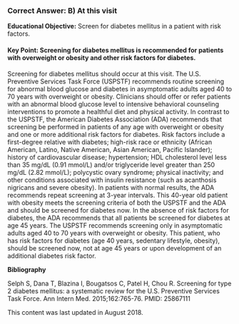 
### Correct Answer: B) At this visit 

**Educational Objective:** Screen for diabetes mellitus in a patient with risk factors.

#### **Key Point:** Screening for diabetes mellitus is recommended for patients with overweight or obesity and other risk factors for diabetes.

Screening for diabetes mellitus should occur at this visit. The U.S. Preventive Services Task Force (USPSTF) recommends routine screening for abnormal blood glucose and diabetes in asymptomatic adults aged 40 to 70 years with overweight or obesity. Clinicians should offer or refer patients with an abnormal blood glucose level to intensive behavioral counseling interventions to promote a healthful diet and physical activity. In contrast to the USPSTF, the American Diabetes Association (ADA) recommends that screening be performed in patients of any age with overweight or obesity and one or more additional risk factors for diabetes. Risk factors include a first-degree relative with diabetes; high-risk race or ethnicity (African American, Latino, Native American, Asian American, Pacific Islander); history of cardiovascular disease; hypertension; HDL cholesterol level less than 35 mg/dL (0.91 mmol/L) and/or triglyceride level greater than 250 mg/dL (2.82 mmol/L); polycystic ovary syndrome; physical inactivity; and other conditions associated with insulin resistance (such as acanthosis nigricans and severe obesity). In patients with normal results, the ADA recommends repeat screening at 3-year intervals. This 40-year old patient with obesity meets the screening criteria of both the USPSTF and the ADA and should be screened for diabetes now.
In the absence of risk factors for diabetes, the ADA recommends that all patients be screened for diabetes at age 45 years. The USPSTF recommends screening only in asymptomatic adults aged 40 to 70 years with overweight or obesity. This patient, who has risk factors for diabetes (age 40 years, sedentary lifestyle, obesity), should be screened now, not at age 45 years or upon development of an additional diabetes risk factor.

**Bibliography**

Selph S, Dana T, Blazina I, Bougatsos C, Patel H, Chou R. Screening for type 2 diabetes mellitus: a systematic review for the U.S. Preventive Services Task Force. Ann Intern Med. 2015;162:765-76. PMID: 25867111

This content was last updated in August 2018.